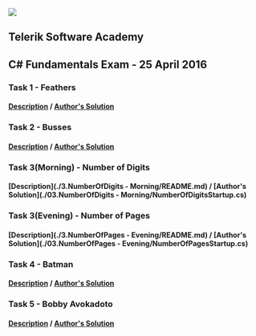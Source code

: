 ![](https://raw.githubusercontent.com/TelerikAcademy/Common/master/logos/telerik-header-logo.png)
## Telerik Software Academy
## C# Fundamentals Exam - 25 April 2016

### Task 1 - Feathers
#### [Description](./1.Feathers/README.md) / [Author's Solution](./01.Feathers/FeathersStartup.cs)

### Task 2 - Busses
#### [Description](./2.Busses/README.md) / [Author's Solution](./02.Busses/BussesStartup.cs)

### Task 3(Morning) - Number of Digits
#### [Description](./3.NumberOfDigits - Morning/README.md) / [Author's Solution](./03.NumberOfDigits - Morning/NumberOfDigitsStartup.cs)

### Task 3(Evening) - Number of Pages
#### [Description](./3.NumberOfPages - Evening/README.md) / [Author's Solution](./03.NumberOfPages - Evening/NumberOfPagesStartup.cs)

### Task 4 - Batman
#### [Description](./4.Batman/README.md) / [Author's Solution](./04.Batman/BatmanStartup.cs)

### Task 5 - Bobby Avokadoto
#### [Description](./5.BobbyAvokadoto/README.md) / [Author's Solution](./05.BobbyAvokadoto/BobbyStartup.cs)

